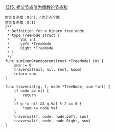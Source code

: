 [1315. 祖父节点值为偶数的节点和](https://leetcode-cn.com/problems/sum-of-nodes-with-even-valued-grandparent/)
```golang
时间复杂度：O(n)，n为节点个数
空间复杂度：O(1)
/**
 * Definition for a binary tree node.
 * type TreeNode struct {
 *     Val int
 *     Left *TreeNode
 *     Right *TreeNode
 * }
 */
func sumEvenGrandparent(root *TreeNode) int {
    sum := 0
    traversal(nil, nil, root, &sum)
    return sum
}

func traversal(g, f, node *TreeNode, sum *int) {
    if node == nil {
        return
    }
    if g != nil && g.Val % 2 == 0 {
        *sum += node.Val
    }
    traversal(f, node, node.Left, sum)
    traversal(f, node, node.Right, sum)
}
```
